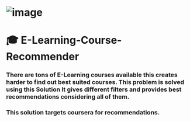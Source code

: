 # ![image](https://user-images.githubusercontent.com/54889234/176990123-66e73b43-68e4-4065-8abf-eef30c15d9e8.png)
# :mortar_board: E-Learning-Course-Recommender
### There are tons of E-Learning courses available this creates harder to find out best suited courses. This problem is solved using this Solution It gives different filters and provides best recommendations considering all of them.
### This solution targets coursera for recommendations.
